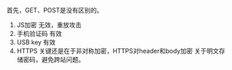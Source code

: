 首先，GET、POST是没有区别的。
1.  JS加密
无效，重放攻击
2.  手机验证码
有效
3.  USB key
有效
4.  HTTPS
关键还是在于非对称加密，HTTPS对header和body加密
关于明文存储密码，避免跨站问题。
